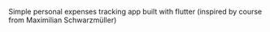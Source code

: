 Simple personal expenses tracking app built with flutter (inspired by course from Maximilian Schwarzmüller)
